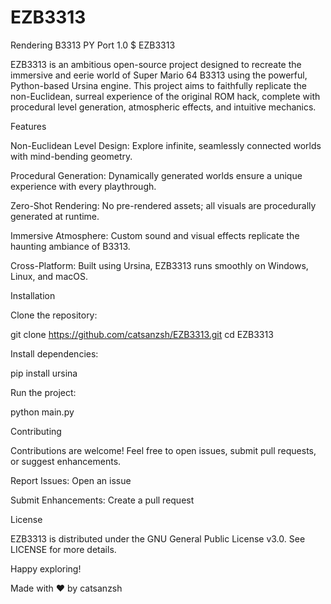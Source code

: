 # EZB3313
Rendering B3313 PY Port 1.0 $ 
EZB3313

EZB3313 is an ambitious open-source project designed to recreate the immersive and eerie world of Super Mario 64 B3313 using the powerful, Python-based Ursina engine. This project aims to faithfully replicate the non-Euclidean, surreal experience of the original ROM hack, complete with procedural level generation, atmospheric effects, and intuitive mechanics.

Features

Non-Euclidean Level Design: Explore infinite, seamlessly connected worlds with mind-bending geometry.

Procedural Generation: Dynamically generated worlds ensure a unique experience with every playthrough.

Zero-Shot Rendering: No pre-rendered assets; all visuals are procedurally generated at runtime.

Immersive Atmosphere: Custom sound and visual effects replicate the haunting ambiance of B3313.

Cross-Platform: Built using Ursina, EZB3313 runs smoothly on Windows, Linux, and macOS.

Installation

Clone the repository:

git clone https://github.com/catsanzsh/EZB3313.git
cd EZB3313

Install dependencies:

pip install ursina

Run the project:

python main.py

Contributing

Contributions are welcome! Feel free to open issues, submit pull requests, or suggest enhancements.

Report Issues: Open an issue

Submit Enhancements: Create a pull request

License

EZB3313 is distributed under the GNU General Public License v3.0. See LICENSE for more details.

Happy exploring!

Made with ❤️ by catsanzsh

